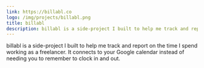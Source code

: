 ```yaml
---
link: https://billabl.co
logo: /img/projects/billabl.png
title: billabl
description: billabl is a side-project I built to help me track and report on the time I spend working as a freelancer.
---
```


billabl is a side-project I built to help me track and report on the time I spend
working as a freelancer. It connects to your Google calendar instead of needing you to
remember to clock in and out.
